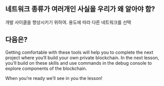 ## 네트워크 종류가 여러개인 사실을 우리가 왜 알아야 함?

개발 사이클을 향상시키기 위하여.
용도에 따라 다른 네트워크를 선택

## 다음은?

Getting comfortable with these tools will help you to complete the next project where you‘ll build your own private blockchain. In the next lesson, you’ll build on these skills and use commands in the debug console to explore components of the blockchain.

When you’re ready we’ll see in you the lesson!
